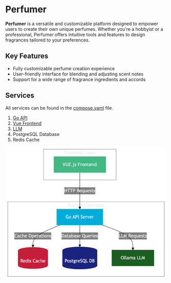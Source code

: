 # Perfumer

**Perfumer** is a versatile and customizable platform designed to empower users to create their own unique perfumes. Whether you're a hobbyist or a professional, Perfumer offers intuitive tools and features to design fragrances tailored to your preferences.

## Key Features

- Fully customizable perfume creation experience
- User-friendly interface for blending and adjusting scent notes
- Support for a wide range of fragrance ingredients and accords

## Services

All services can be found in the [compose.yaml](./compose.yaml) file.

1. [Go API](./go-api/Dockerfile)
2. [Vue Frontend](./frontend/Dockerfile)
3. [LLM](./llm/Dockerfile)
4. PostgreSQL Database
5. Redis Cache

![Services diagram](./diagram/diagram.png)
